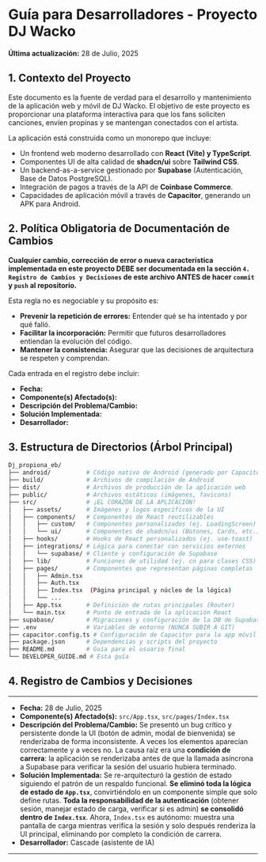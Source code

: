 # Guía para Desarrolladores - Proyecto DJ Wacko

**Última actualización:** 28 de Julio, 2025

## 1. Contexto del Proyecto

Este documento es la fuente de verdad para el desarrollo y mantenimiento de la aplicación web y móvil de DJ Wacko. El objetivo de este proyecto es proporcionar una plataforma interactiva para que los fans soliciten canciones, envíen propinas y se mantengan conectados con el artista.

La aplicación está construida como un monorepo que incluye:

- Un frontend web moderno desarrollado con **React (Vite) y TypeScript**.
- Componentes UI de alta calidad de **shadcn/ui** sobre **Tailwind CSS**.
- Un backend-as-a-service gestionado por **Supabase** (Autenticación, Base de Datos PostgreSQL).
- Integración de pagos a través de la API de **Coinbase Commerce**.
- Capacidades de aplicación móvil a través de **Capacitor**, generando un APK para Android.

## 2. Política Obligatoria de Documentación de Cambios

**Cualquier cambio, corrección de error o nueva característica implementada en este proyecto DEBE ser documentada en la sección `4. Registro de Cambios y Decisiones` de este archivo ANTES de hacer `commit` y `push` al repositorio.**

Esta regla no es negociable y su propósito es:

- **Prevenir la repetición de errores:** Entender qué se ha intentado y por qué falló.
- **Facilitar la incorporación:** Permitir que futuros desarrolladores entiendan la evolución del código.
- **Mantener la consistencia:** Asegurar que las decisiones de arquitectura se respeten y comprendan.

Cada entrada en el registro debe incluir:

- **Fecha:**
- **Componente(s) Afectado(s):**
- **Descripción del Problema/Cambio:**
- **Solución Implementada:**
- **Desarrollador:**

## 3. Estructura de Directorios (Árbol Principal)

```bash
Dj_propiona_eb/
├── android/          # Código nativo de Android (generado por Capacitor)
├── build/            # Archivos de compilación de Android
├── dist/             # Archivos de producción de la aplicación web
├── public/           # Archivos estáticos (imágenes, favicons)
├── src/              # ¡EL CORAZÓN DE LA APLICACIÓN!
│   ├── assets/       # Imágenes y logos específicos de la UI
│   ├── components/   # Componentes de React reutilizables
│   │   ├── custom/   # Componentes personalizados (ej. LoadingScreen)
│   │   └── ui/       # Componentes de shadcn/ui (Botones, Cards, etc.)
│   ├── hooks/        # Hooks de React personalizados (ej. use-toast)
│   ├── integrations/ # Lógica para conectar con servicios externos
│   │   └── supabase/ # Cliente y configuración de Supabase
│   ├── lib/          # Funciones de utilidad (ej. cn para clases CSS)
│   ├── pages/        # Componentes que representan páginas completas
│   │   ├── Admin.tsx
│   │   ├── Auth.tsx
│   │   ├── Index.tsx  (Página principal y núcleo de la lógica)
│   │   └── ...
│   ├── App.tsx       # Definición de rutas principales (Router)
│   └── main.tsx      # Punto de entrada de la aplicación React
├── supabase/         # Migraciones y configuración de la DB de Supabase
├── .env              # Variables de entorno (NUNCA SUBIR A GIT)
├── capacitor.config.ts # Configuración de Capacitor para la app móvil
├── package.json      # Dependencias y scripts del proyecto
├── README.md         # Guía para el usuario final
└── DEVELOPER_GUIDE.md # Esta guía
```

## 4. Registro de Cambios y Decisiones

---

- **Fecha:** 28 de Julio, 2025
- **Componente(s) Afectado(s):** `src/App.tsx`, `src/pages/Index.tsx`
- **Descripción del Problema/Cambio:** Se presentó un bug crítico y persistente donde la UI (botón de admin, modal de bienvenida) se renderizaba de forma inconsistente. A veces los elementos aparecían correctamente y a veces no. La causa raíz era una **condición de carrera**: la aplicación se renderizaba antes de que la llamada asíncrona a Supabase para verificar la sesión del usuario hubiera terminado.
- **Solución Implementada:** Se re-arquitecturó la gestión de estado siguiendo el patrón de un respaldo funcional. **Se eliminó toda la lógica de estado de `App.tsx`**, convirtiéndolo en un componente simple que solo define rutas. **Toda la responsabilidad de la autenticación** (obtener sesión, manejar estado de carga, verificar si es admin) **se consolidó dentro de `Index.tsx`**. Ahora, `Index.tsx` es autónomo: muestra una pantalla de carga mientras verifica la sesión y solo después renderiza la UI principal, eliminando por completo la condición de carrera.
- **Desarrollador:** Cascade (asistente de IA)

---
